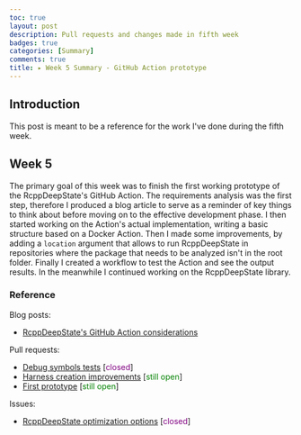 ```yaml
---
toc: true
layout: post
description: Pull requests and changes made in fifth week
badges: true
categories: [Summary]
comments: true
title: ▸ Week 5 Summary - GitHub Action prototype
---
```


## Introduction
This post is meant to be a reference for the work I've done during the fifth week. 


## Week 5
The primary goal of this week was to finish the first working prototype of the RcppDeepState's GitHub Action.
The requirements analysis was the first step, therefore I produced a blog article to serve as a reminder of key things to think about before moving on to the effective development phase. I then started working on the Action's actual implementation, writing a basic structure based on a Docker Action. Then I made some improvements, by adding a `location` argument that allows to run RcppDeepState in repositories where the package that needs to be analyzed isn't in the root folder. Finally I created a workflow to test the Action and see the output results. 
In the meanwhile I continued working on the RcppDeepState library.

### Reference
Blog posts:
* [RcppDeepState's GitHub Action considerations](https://fabriziosandri.github.io/gsoc-2022-blog/github%20action/2022/06/28/github-actions.html)

Pull requests:
* [Debug symbols tests](https://github.com/FabrizioSandri/RcppDeepState/pull/6) [<span style="color:purple">closed</span>]
* [Harness creation improvements](https://github.com/FabrizioSandri/RcppDeepState/pull/5) [<span style="color:green">still open</span>]
* [First prototype](https://github.com/FabrizioSandri/RcppDeepState-action/pull/1) [<span style="color:green">still open</span>]

Issues:
* [RcppDeepState optimization options](https://github.com/FabrizioSandri/RcppDeepState/issues/8) [<span style="color:purple">closed</span>]